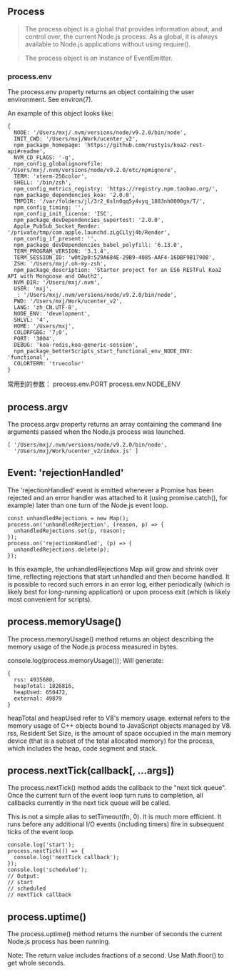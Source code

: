 ## Process
> The process object is a global that provides information about, and control over, the current Node.js process. As a global, it is always available to Node.js applications without using require().

> The process object is an instance of EventEmitter.

### process.env
The process.env property returns an object containing the user environment. See environ(7).

An example of this object looks like:
```
{
  NODE: '/Users/mxj/.nvm/versions/node/v9.2.0/bin/node',
  INIT_CWD: '/Users/mxj/Work/ucenter_v2',
  npm_package_homepage: 'https://github.com/rusty1s/koa2-rest-api#readme',
  NVM_CD_FLAGS: '-q',
  npm_config_globalignorefile: '/Users/mxj/.nvm/versions/node/v9.2.0/etc/npmignore',
  TERM: 'xterm-256color',
  SHELL: '/bin/zsh',
  npm_config_metrics_registry: 'https://registry.npm.taobao.org/',
  npm_package_dependencies_koa: '2.0.0',
  TMPDIR: '/var/folders/jl/3r2_6sln0qq5y4vyq_1883nh0000gn/T/',
  npm_config_timing: '',
  npm_config_init_license: 'ISC',
  npm_package_devDependencies_supertest: '2.0.0',
  Apple_PubSub_Socket_Render: '/private/tmp/com.apple.launchd.zLgCLlyj4b/Render',
  npm_config_if_present: '',
  npm_package_devDependencies_babel_polyfill: '6.13.0',
  TERM_PROGRAM_VERSION: '3.1.4',
  TERM_SESSION_ID: 'w0t2p0:529A684E-29B9-4085-AAF4-16DBF9B17908',
  ZSH: '/Users/mxj/.oh-my-zsh',
  npm_package_description: 'Starter project for an ES6 RESTFul Koa2 API with Mongoose and OAuth2',
  NVM_DIR: '/Users/mxj/.nvm',
  USER: 'mxj',
  _: '/Users/mxj/.nvm/versions/node/v9.2.0/bin/node',
  PWD: '/Users/mxj/Work/ucenter_v2',
  LANG: 'zh_CN.UTF-8',
  NODE_ENV: 'development',
  SHLVL: '4',
  HOME: '/Users/mxj',
  COLORFGBG: '7;0',
  PORT: '3004',
  DEBUG: 'koa-redis,koa-generic-session',
  npm_package_betterScripts_start_functional_env_NODE_ENV: 'functional',
  COLORTERM: 'truecolor' 
}
```
常用到的参数：
process.env.PORT
process.env.NODE_ENV


## process.argv
The process.argv property returns an array containing the command line arguments passed when the Node.js process was launched. 

```
[ '/Users/mxj/.nvm/versions/node/v9.2.0/bin/node',
  '/Users/mxj/Work/ucenter_v2/index.js' ]
```

## Event: 'rejectionHandled'
The 'rejectionHandled' event is emitted whenever a Promise has been rejected and an error handler was attached to it (using promise.catch(), for example) later than one turn of the Node.js event loop.
```
const unhandledRejections = new Map();
process.on('unhandledRejection', (reason, p) => {
  unhandledRejections.set(p, reason);
});
process.on('rejectionHandled', (p) => {
  unhandledRejections.delete(p);
});
```
In this example, the unhandledRejections Map will grow and shrink over time, reflecting rejections that start unhandled and then become handled. It is possible to record such errors in an error log, either periodically (which is likely best for long-running application) or upon process exit (which is likely most convenient for scripts).

## process.memoryUsage()
The process.memoryUsage() method returns an object describing the memory usage of the Node.js process measured in bytes.

console.log(process.memoryUsage());
Will generate:
```
{
  rss: 4935680,
  heapTotal: 1826816,
  heapUsed: 650472,
  external: 49879
}
```
heapTotal and heapUsed refer to V8's memory usage. external refers to the memory usage of C++ objects bound to JavaScript objects managed by V8. rss, Resident Set Size, is the amount of space occupied in the main memory device (that is a subset of the total allocated memory) for the process, which includes the heap, code segment and stack.

## process.nextTick(callback[, ...args])
The process.nextTick() method adds the callback to the "next tick queue". Once the current turn of the event loop turn runs to completion, all callbacks currently in the next tick queue will be called.

This is not a simple alias to setTimeout(fn, 0). It is much more efficient. It runs before any additional I/O events (including timers) fire in subsequent ticks of the event loop.
```
console.log('start');
process.nextTick(() => {
  console.log('nextTick callback');
});
console.log('scheduled');
// Output:
// start
// scheduled
// nextTick callback
```

## process.uptime()
The process.uptime() method returns the number of seconds the current Node.js process has been running.

Note: The return value includes fractions of a second. Use Math.floor() to get whole seconds.






